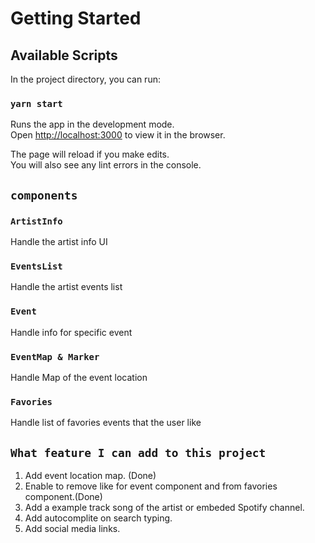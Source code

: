 <!-- @format -->

# Getting Started

## Available Scripts

In the project directory, you can run:

### `yarn start`

Runs the app in the development mode.\
Open [http://localhost:3000](http://localhost:3000) to view it in the browser.

The page will reload if you make edits.\
You will also see any lint errors in the console.

## `components`

### `ArtistInfo`

Handle the artist info UI

### `EventsList`

Handle the artist events list

### `Event`

Handle info for specific event

### `EventMap & Marker`

Handle Map of the event location

### `Favories`

Handle list of favories events that the user like

## `What feature I can add to this project`

1. Add event location map. (Done)
2. Enable to remove like for event component and from favories component.(Done)
3. Add a example track song of the artist or embeded Spotify channel.
4. Add autocomplite on search typing.
5. Add social media links.
